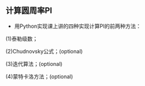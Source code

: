 ## 计算圆周率PI

- 用Python实现课上讲的四种实现计算PI的前两种方法： 

(1)泰勒级数；

(2)Chudnovsky公式；(optional)

(3)迭代算法；(optional)

(4)蒙特卡洛方法；(optional)

